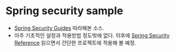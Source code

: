 # Spring security sample
- [Spring Security Guides](http://docs.spring.io/spring-security/site/docs/current/guides/html5//) 따라해본 소스.
- 아주 기초적인 설정과 적용방법 정도밖에 없다. 이후에 [Spring Security Reference](http://docs.spring.io/spring-security/site/docs/4.0.2.RELEASE/reference/htmlsingle/) 읽으면서 간단한 프로젝트에 적용해 볼 예정.